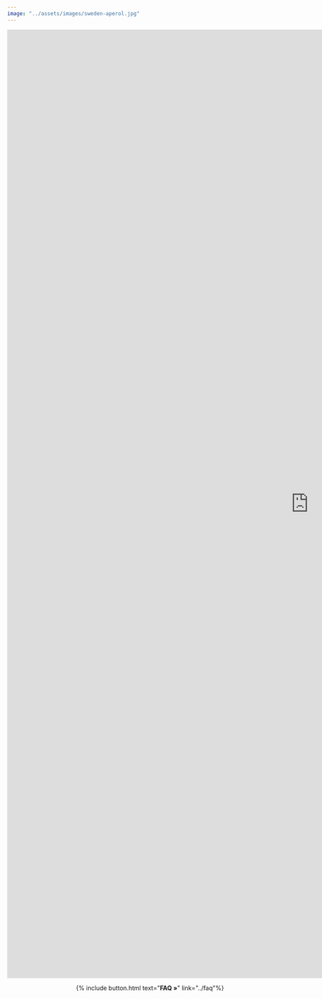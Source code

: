 ```yaml
---
image: "../assets/images/sweden-aperol.jpg"
---
```

<iframe src="https://docs.google.com/forms/d/1w3eN-dSGuee0QOTnWWvdAmZGbQxEjzJ1747yPaSXtE0/viewform?embedded=true" width="1400" height="2200" frameborder="0" marginheight="0" marginwidth="0">Loading…</iframe>


<p style='text-align: right'>
{% include button.html text="<b>FAQ »</b>" link="../faq"%}
</p>
